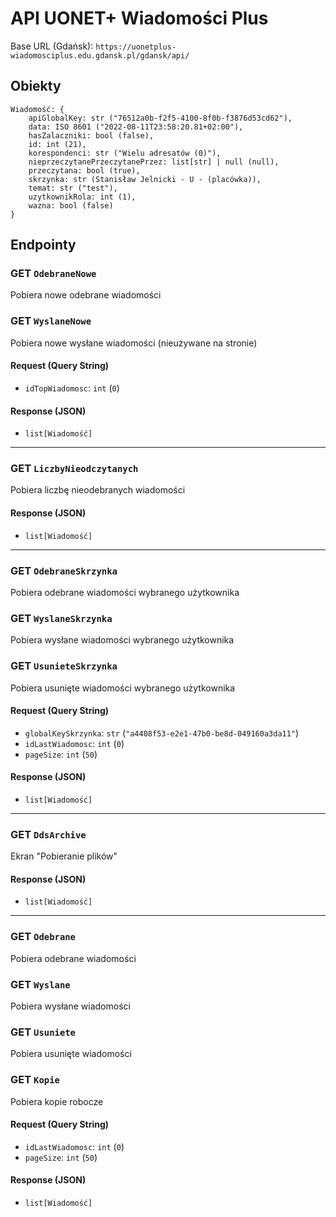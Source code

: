 # API UONET+ Wiadomości Plus

Base URL (Gdańsk): `https://uonetplus-wiadomosciplus.edu.gdansk.pl/gdansk/api/`

## Obiekty

```
Wiadomość: {
    apiGlobalKey: str ("76512a0b-f2f5-4100-8f0b-f3876d53cd62"),
    data: ISO 8601 ("2022-08-11T23:58:20.81+02:00"),
    hasZalaczniki: bool (false),
    id: int (21),
    korespondenci: str ("Wielu adresatów (0)"),
    nieprzeczytanePrzeczytanePrzez: list[str] | null (null),
    przeczytana: bool (true),
    skrzynka: str (Stanisław Jelnicki - U - (placówka)),
    temat: str ("test"),
    uzytkownikRola: int (1),
    wazna: bool (false)
}
```

## Endpointy

### GET `OdebraneNowe`

Pobiera nowe odebrane wiadomości

### GET `WyslaneNowe`

Pobiera nowe wysłane wiadomości (nieużywane na stronie)

#### Request (Query String)

- `idTopWiadomosc`: `int` (`0`)

#### Response (JSON)

- `list[Wiadomość]`

---

### GET `LiczbyNieodczytanych`

Pobiera liczbę nieodebranych wiadomości

#### Response (JSON)

- `list[Wiadomość]`

---

### GET `OdebraneSkrzynka`

Pobiera odebrane wiadomości wybranego użytkownika

### GET `WyslaneSkrzynka`

Pobiera wysłane wiadomości wybranego użytkownika

### GET `UsunieteSkrzynka`

Pobiera usunięte wiadomości wybranego użytkownika

#### Request (Query String)

- `globalKeySkrzynka`: `str` (`"a4408f53-e2e1-47b0-be8d-049160a3da11"`)
- `idLastWiadomosc`: `int` (`0`)
- `pageSize`: `int` (`50`)

#### Response (JSON)

- `list[Wiadomość]`

---

### GET `DdsArchive`

Ekran "Pobieranie plików"

#### Response (JSON)

- `list[Wiadomość]`

---

### GET `Odebrane`

Pobiera odebrane wiadomości

### GET `Wyslane`

Pobiera wysłane wiadomości

### GET `Usuniete`

Pobiera usunięte wiadomości

### GET `Kopie`

Pobiera kopie robocze

#### Request (Query String)

- `idLastWiadomosc`: `int` (`0`)
- `pageSize`: `int` (`50`)

#### Response (JSON)

- `list[Wiadomość]`
